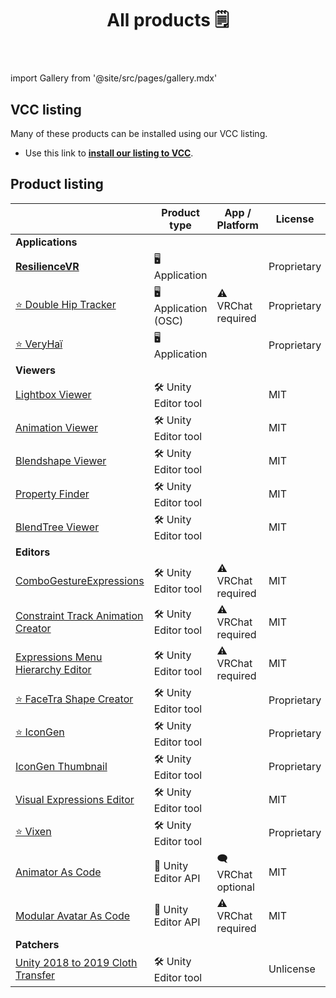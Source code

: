 ﻿---
title: All products 🗒️
sidebar_position: 1
hide_table_of_contents: true
hide_title: true
description: Documentation and gallery of Haï's tools and apps
---

import Gallery from '@site/src/pages/gallery.mdx'

<Gallery />

## VCC listing

Many of these products can be installed using our VCC listing.

- Use this link to **[install our listing to VCC](vcc://vpm/addRepo?url=https://hai-vr.github.io/vpm-listing/index.json)**.

## Product listing

|                                                                                     | Product type          | App / Platform      | License     | Booth                                              | VCC? |
|-------------------------------------------------------------------------------------|-----------------------|---------------------|-------------|----------------------------------------------------|------|
| **Applications**                                                                    |                       |                     |             |                                                    |      |
| [**ResilienceVR**](./resilience)                                                    | 🖥️ Application       |                     | Proprietary |                                                    |      |
| [⭐ Double Hip Tracker](./products/double-hip-tracker)                               | 🖥️ Application (OSC) | ⚠️ VRChat required  | Proprietary |                                                    |      |
| [⭐ VeryHaï](./products/very-h)                                                      | 🖥️️ Application      |                     | Proprietary |                                                    |      |
| **Viewers**                                                                         |                       |                     |             |                                                    |      |
| [Lightbox Viewer](./products/lightbox-viewer)                                       | 🛠️ Unity Editor tool |                     | MIT         | ~~[Booth](https://hai-vr.booth.pm/items/3870813)~~ | ✅    |
| [Animation Viewer](./products/animation-viewer)                                     | 🛠️ Unity Editor tool |                     | MIT         | ~~[Booth](https://hai-vr.booth.pm/items/3625699)~~ | ✅    |
| [Blendshape Viewer](./products/blendshape-viewer)                                   | 🛠️ Unity Editor tool |                     | MIT         | ~~[Booth](https://hai-vr.booth.pm/items/3582541)~~ | ✅    |
| [Property Finder](./products/property-finder)                                       | 🛠️ Unity Editor tool |                     | MIT         |                                                    | ✅    |
| [BlendTree Viewer](./products/blendtree-viewer)                                     | 🛠️ Unity Editor tool |                     | MIT         |                                                    | ✅    |
| **Editors**                                                                         |                       |                     |             |                                                    |      |
| [ComboGestureExpressions](./products/combo-gesture-expressions)                     | 🛠️ Unity Editor tool | ⚠️ VRChat required  | MIT         | [Booth](https://hai-vr.booth.pm/items/2219616)     |      |
| [Constraint Track Animation Creator](./products/constraint-track-animation-creator) | 🛠️ Unity Editor tool | ⚠️ VRChat required  | MIT         | [Booth](https://hai-vr.booth.pm/items/3532857)     |      |
| [Expressions Menu Hierarchy Editor](./products/expressions-menu-hierarchy-editor)   | 🛠️ Unity Editor tool | ⚠️ VRChat required  | MIT         | [Booth](https://hai-vr.booth.pm/items/3696355)     |      |
| [⭐ FaceTra Shape Creator](./products/facetra-shape-creator)                         | 🛠️ Unity Editor tool |                     | Proprietary |                                                    |      |
| [⭐ IconGen](./products/icon-gen)                                                    | 🛠️ Unity Editor tool |                     | Proprietary |                                                    |      |
| [IconGen Thumbnail](./products/icon-gen#capture-thumbnails-for-vrchat-in-play-mode) | 🛠️ Unity Editor tool |                     | Proprietary | [Booth](https://hai-vr.booth.pm/items/5092126)     |      |
| [Visual Expressions Editor](./products/visual-expressions-editor)                   | 🛠️ Unity Editor tool |                     | MIT         | ~~[Booth](https://hai-vr.booth.pm/items/3708550)~~ | ✅    |
| [⭐ Vixen](./products/vixen)                                                         | 🛠️ Unity Editor tool |                     | Proprietary |                                                    |      |
| [Animator As Code](./products/animator-as-code)                                     | 📐 Unity Editor API   | 🗨️ VRChat optional | MIT         |                                                    | ✅    |
| [Modular Avatar As Code](./products/animator-as-code/functions/modular-avatar)      | 📐 Unity Editor API   | ⚠️ VRChat required  | MIT         |                                                    | ✅    |
| **Patchers**                                                                        |                       |                     |             |                                                    |      |
| [Unity 2018 to 2019 Cloth Transfer](./products/cloth-transfer)                      | 🛠️ Unity Editor tool |                     | Unlicense   | [Booth](https://hai-vr.booth.pm/items/3136328)     |      |
